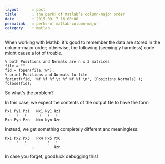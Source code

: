 ```yaml
---
layout      : post
title       : The perks of Matlab’s column-major order
date        : 2015-09-17 16:00:00
permalink   : perks-of-matlab-column-major
category    : matlab
---
```

When working with Matlab, it's good to remember the data are stored in the column-major order; otherwise, the following (seemingly harmless) code might cause a lot of trouble.
<pre><code class="language-matlab">% both Positions and Normals are n x 3 matrices
file = ""
fid = fopen(file,'w');
% print Positions and Normals to file
fprintf(fid, '%f %f %f \t %f %f %f \n', [Positions Normals] );
fclose(fid);
</code></pre>

So what's the problem?

In this case, we expect the contents of the output file to have the form
<pre><code class="language-matlab">Px1 Py1 Pz1   Nx1 Ny1 Nz1
 ⋮  ⋮  ⋮     ⋮  ⋮  ⋮
Pxn Pyn Pzn   Nxn Nyn Nzn
</code></pre>
Instead, we get something completely different and meaningless:
<pre><code class="language-matlab">Px1 Px2 Px3   Px4 Px5 Px6
 ⋮  ⋮  ⋮    ⋮   ⋮  ⋮
            …         Nzn
</code></pre>
In case you forget, good luck debugging this!
